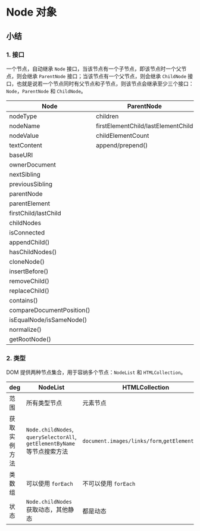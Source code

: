 # Node 对象

## 小结

### 1. 接口

一个节点，自动继承 `Node` 接口，当该节点有一个子节点，即该节点时一个父节点，则会继承 `ParentNode` 接口；当该节点有一个父节点，则会继承 `ChildNode` 接口，也就是说若一个节点同时有父节点和子节点，则该节点会继承至少三个接口：`Node`，`ParentNode` 和 `ChildNode`。

| Node                      | ParentNode                         | ChildNode      |
| ------------------------- | ---------------------------------- | -------------- |
| nodeType                  | children                           | remove()       |
| nodeName                  | firstElementChild/lastElementChild | before/after() |
| nodeValue                 | childElementCount                  | replaceWith()  |
| textContent               | append/prepend()                   |
| baseURI                   |
| ownerDocument             |
| nextSibling               |
| previousSibling           |
| parentNode                |
| parentElement             |
| firstChild/lastChild      |
| childNodes                |
| isConnected               |
| appendChild()             |
| hasChildNodes()           |
| cloneNode()               |
| insertBefore()            |
| removeChild()             |
| replaceChild()            |
| contains()                |
| compareDocumentPosition() |
| isEqualNode/isSameNode()  |
| normalize()               |
| getRootNode()             |

### 2. 类型

DOM 提供两种节点集合，用于容纳多个节点：`NodeList` 和 `HTMLCollection`。

| deg          | NodeList                                                                | HTMLCollection                                 |
| ------------ | ----------------------------------------------------------------------- | ---------------------------------------------- |
| 范围         | 所有类型节点                                                            | 元素节点                                       |
| 获取实例方法 | `Node.childNodes`, `querySelectorAll`, `getElementByName`等节点搜索方法 | `document.images/links/form`,`getElementBy...` |
| 类数组       | 可以使用 `forEach`                                                      | 不可以使用 `forEach`                           |
| 状态         | `Node.childNodes` 获取动态，其他静态                                    | 都是动态                                       |
